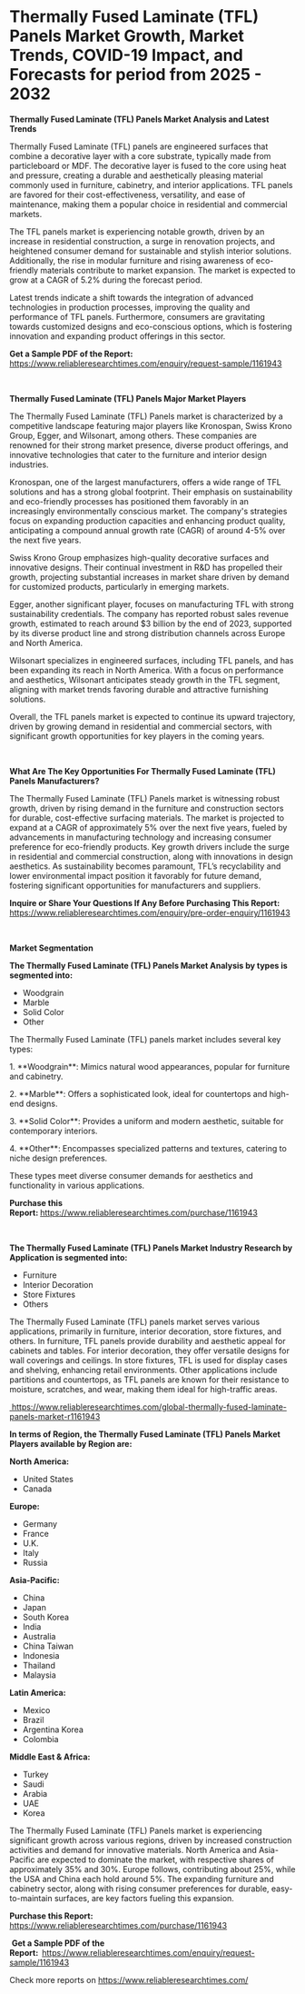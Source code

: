 <p><h1>Thermally Fused Laminate (TFL) Panels Market Growth, Market Trends, COVID-19 Impact, and Forecasts for period from 2025 - 2032</h1></p><p><strong>Thermally Fused Laminate (TFL) Panels Market Analysis and Latest Trends</strong></p>
<p><p>Thermally Fused Laminate (TFL) panels are engineered surfaces that combine a decorative layer with a core substrate, typically made from particleboard or MDF. The decorative layer is fused to the core using heat and pressure, creating a durable and aesthetically pleasing material commonly used in furniture, cabinetry, and interior applications. TFL panels are favored for their cost-effectiveness, versatility, and ease of maintenance, making them a popular choice in residential and commercial markets.</p><p>The TFL panels market is experiencing notable growth, driven by an increase in residential construction, a surge in renovation projects, and heightened consumer demand for sustainable and stylish interior solutions. Additionally, the rise in modular furniture and rising awareness of eco-friendly materials contribute to market expansion. The market is expected to grow at a CAGR of 5.2% during the forecast period. </p><p>Latest trends indicate a shift towards the integration of advanced technologies in production processes, improving the quality and performance of TFL panels. Furthermore, consumers are gravitating towards customized designs and eco-conscious options, which is fostering innovation and expanding product offerings in this sector.</p></p>
<p><strong>Get a Sample PDF of the Report:&nbsp;</strong> <a href="https://www.reliableresearchtimes.com/enquiry/request-sample/1161943?utm_campaign=3317&utm_medium=2&utm_source=Github&utm_content=ia&utm_term=02042025&utm_id=thermally-fused-laminate-tfl-panels">https://www.reliableresearchtimes.com/enquiry/request-sample/1161943</a></p>
<p>&nbsp;</p>
<p><strong>Thermally Fused Laminate (TFL) Panels Major Market Players</strong></p>
<p><p>The Thermally Fused Laminate (TFL) Panels market is characterized by a competitive landscape featuring major players like Kronospan, Swiss Krono Group, Egger, and Wilsonart, among others. These companies are renowned for their strong market presence, diverse product offerings, and innovative technologies that cater to the furniture and interior design industries.</p><p>Kronospan, one of the largest manufacturers, offers a wide range of TFL solutions and has a strong global footprint. Their emphasis on sustainability and eco-friendly processes has positioned them favorably in an increasingly environmentally conscious market. The company's strategies focus on expanding production capacities and enhancing product quality, anticipating a compound annual growth rate (CAGR) of around 4-5% over the next five years.</p><p>Swiss Krono Group emphasizes high-quality decorative surfaces and innovative designs. Their continual investment in R&D has propelled their growth, projecting substantial increases in market share driven by demand for customized products, particularly in emerging markets.</p><p>Egger, another significant player, focuses on manufacturing TFL with strong sustainability credentials. The company has reported robust sales revenue growth, estimated to reach around $3 billion by the end of 2023, supported by its diverse product line and strong distribution channels across Europe and North America.</p><p>Wilsonart specializes in engineered surfaces, including TFL panels, and has been expanding its reach in North America. With a focus on performance and aesthetics, Wilsonart anticipates steady growth in the TFL segment, aligning with market trends favoring durable and attractive furnishing solutions.</p><p>Overall, the TFL panels market is expected to continue its upward trajectory, driven by growing demand in residential and commercial sectors, with significant growth opportunities for key players in the coming years.</p></p>
<p>&nbsp;</p>
<p><strong>What Are The Key Opportunities For Thermally Fused Laminate (TFL) Panels Manufacturers?</strong></p>
<p><p>The Thermally Fused Laminate (TFL) Panels market is witnessing robust growth, driven by rising demand in the furniture and construction sectors for durable, cost-effective surfacing materials. The market is projected to expand at a CAGR of approximately 5% over the next five years, fueled by advancements in manufacturing technology and increasing consumer preference for eco-friendly products. Key growth drivers include the surge in residential and commercial construction, along with innovations in design aesthetics. As sustainability becomes paramount, TFL’s recyclability and lower environmental impact position it favorably for future demand, fostering significant opportunities for manufacturers and suppliers.</p></p>
<p><strong>Inquire or Share Your Questions If Any Before Purchasing This Report:</strong> <a href="https://www.reliableresearchtimes.com/enquiry/pre-order-enquiry/1161943?utm_campaign=3317&utm_medium=2&utm_source=Github&utm_content=ia&utm_term=02042025&utm_id=thermally-fused-laminate-tfl-panels">https://www.reliableresearchtimes.com/enquiry/pre-order-enquiry/1161943</a></p>
<p>&nbsp;</p>
<p><strong>Market Segmentation</strong></p>
<p><strong>The Thermally Fused Laminate (TFL) Panels Market Analysis by types is segmented into:</strong></p>
<p><ul><li>Woodgrain</li><li>Marble</li><li>Solid Color</li><li>Other</li></ul></p>
<p><p>The Thermally Fused Laminate (TFL) panels market includes several key types: </p><p>1. **Woodgrain**: Mimics natural wood appearances, popular for furniture and cabinetry.</p><p>2. **Marble**: Offers a sophisticated look, ideal for countertops and high-end designs.</p><p>3. **Solid Color**: Provides a uniform and modern aesthetic, suitable for contemporary interiors.</p><p>4. **Other**: Encompasses specialized patterns and textures, catering to niche design preferences. </p><p>These types meet diverse consumer demands for aesthetics and functionality in various applications.</p></p>
<p><strong>Purchase this Report:&nbsp;</strong><a href="https://www.reliableresearchtimes.com/purchase/1161943?utm_campaign=3317&utm_medium=2&utm_source=Github&utm_content=ia&utm_term=02042025&utm_id=thermally-fused-laminate-tfl-panels">https://www.reliableresearchtimes.com/purchase/1161943</a></p>
<p>&nbsp;</p>
<p><strong>The Thermally Fused Laminate (TFL) Panels Market Industry Research by Application is segmented into:</strong></p>
<p><ul><li>Furniture</li><li>Interior Decoration</li><li>Store Fixtures</li><li>Others</li></ul></p>
<p><p>The Thermally Fused Laminate (TFL) panels market serves various applications, primarily in furniture, interior decoration, store fixtures, and others. In furniture, TFL panels provide durability and aesthetic appeal for cabinets and tables. For interior decoration, they offer versatile designs for wall coverings and ceilings. In store fixtures, TFL is used for display cases and shelving, enhancing retail environments. Other applications include partitions and countertops, as TFL panels are known for their resistance to moisture, scratches, and wear, making them ideal for high-traffic areas.</p></p>
<p><a href="https://www.reliableresearchtimes.com/global-thermally-fused-laminate-panels-market-r1161943?utm_campaign=3317&utm_medium=2&utm_source=Github&utm_content=ia&utm_term=02042025&utm_id=thermally-fused-laminate-tfl-panels">&nbsp;https://www.reliableresearchtimes.com/global-thermally-fused-laminate-panels-market-r1161943</a></p>
<p><strong>In terms of Region, the Thermally Fused Laminate (TFL) Panels Market Players available by Region are:</strong></p>
<p>
    <p> <strong> North America: </strong>
        <ul>
            <li>United States</li>
            <li>Canada</li>
        </ul>
        </p> 
    <p> <strong> Europe: </strong>
        <ul>
            <li>Germany</li>
            <li>France</li>
            <li>U.K.</li>
            <li>Italy</li>
            <li>Russia</li>
        </ul>
        </p> 
    <p> <strong> Asia-Pacific: </strong>
        <ul>
            <li>China</li>
            <li>Japan</li>
            <li>South Korea</li>
            <li>India</li>
            <li>Australia</li>
            <li>China Taiwan</li>
            <li>Indonesia</li>
            <li>Thailand</li>
            <li>Malaysia</li>
        </ul>
        </p> 
    <p> <strong> Latin America: </strong>
        <ul>
            <li>Mexico</li>
            <li>Brazil</li>
            <li>Argentina Korea</li>
            <li>Colombia</li>
        </ul>
        </p> 
    <p> <strong> Middle East & Africa: </strong>
        <ul>
            <li>Turkey</li>
            <li>Saudi</li>
            <li>Arabia</li>
            <li>UAE</li>
            <li>Korea</li>
        </ul>
    </p>
    </p>
<p><p>The Thermally Fused Laminate (TFL) Panels market is experiencing significant growth across various regions, driven by increased construction activities and demand for innovative materials. North America and Asia-Pacific are expected to dominate the market, with respective shares of approximately 35% and 30%. Europe follows, contributing about 25%, while the USA and China each hold around 5%. The expanding furniture and cabinetry sector, along with rising consumer preferences for durable, easy-to-maintain surfaces, are key factors fueling this expansion.</p></p>
<p><strong>Purchase this Report: </strong><a href="https://www.reliableresearchtimes.com/purchase/1161943?utm_campaign=3317&utm_medium=2&utm_source=Github&utm_content=ia&utm_term=02042025&utm_id=thermally-fused-laminate-tfl-panels">https://www.reliableresearchtimes.com/purchase/1161943</a></p>
<p>&nbsp;<strong>Get a Sample PDF of the Report:&nbsp;&nbsp;</strong><a href="https://www.reliableresearchtimes.com/enquiry/request-sample/1161943?utm_campaign=3317&utm_medium=2&utm_source=Github&utm_content=ia&utm_term=02042025&utm_id=thermally-fused-laminate-tfl-panels">https://www.reliableresearchtimes.com/enquiry/request-sample/1161943</a></p>
<p><strong></strong></p>
<p>Check more reports on <a href="https://www.reliableresearchtimes.com/?utm_campaign=3317&utm_medium=2&utm_source=Github&utm_content=ia&utm_term=02042025&utm_id=thermally-fused-laminate-tfl-panels">https://www.reliableresearchtimes.com/</a></p>